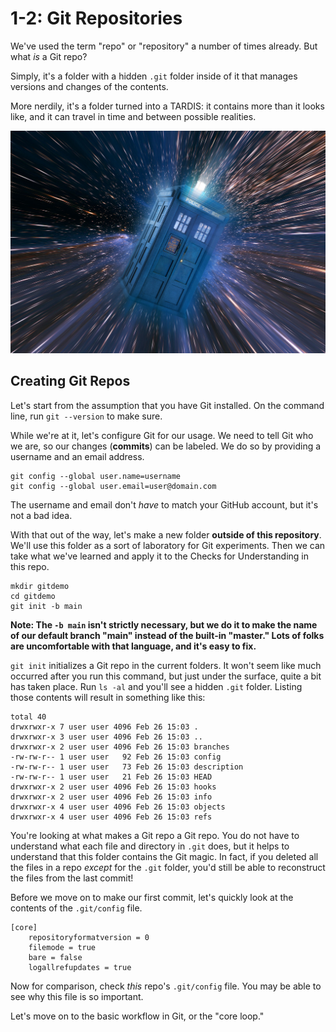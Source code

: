 # 1-2: Git Repositories

We've used the term "repo" or "repository" a number of times already. But what _is_ a Git repo?

Simply, it's a folder with a hidden `.git` folder inside of it that manages versions and changes of the contents.

More nerdily, it's a folder turned into a TARDIS: it contains more than it looks like, and it can travel in time and between possible realities.

![tardis](/img/tardis.jpg)

## Creating Git Repos

Let's start from the assumption that you have Git installed. On the command line, run `git --version` to make sure.

While we're at it, let's configure Git for our usage. We need to tell Git who we are, so our changes (**commits**) can be labeled. We do so by providing a username and an email address.

```shell
git config --global user.name=username
git config --global user.email=user@domain.com
```

The username and email don't _have_ to match your GitHub account, but it's not a bad idea. 

With that out of the way, let's make a new folder **outside of this repository**. We'll use this folder as a sort of laboratory for Git experiments. Then we can take what we've learned and apply it to the Checks for Understanding in this repo.

```shell
mkdir gitdemo
cd gitdemo
git init -b main
```

**Note: The `-b main` isn't strictly necessary, but we do it to make the name of our default branch "main" instead of the built-in "master." Lots of folks are uncomfortable with that language, and it's easy to fix.**

`git init` initializes a Git repo in the current folders. It won't seem like much occurred after you run this command, but just under the surface, quite a bit has taken place. Run `ls -al` and you'll see a hidden `.git` folder. Listing those contents will result in something like this:

```
total 40
drwxrwxr-x 7 user user 4096 Feb 26 15:03 .
drwxrwxr-x 3 user user 4096 Feb 26 15:03 ..
drwxrwxr-x 2 user user 4096 Feb 26 15:03 branches
-rw-rw-r-- 1 user user   92 Feb 26 15:03 config
-rw-rw-r-- 1 user user   73 Feb 26 15:03 description
-rw-rw-r-- 1 user user   21 Feb 26 15:03 HEAD
drwxrwxr-x 2 user user 4096 Feb 26 15:03 hooks
drwxrwxr-x 2 user user 4096 Feb 26 15:03 info
drwxrwxr-x 4 user user 4096 Feb 26 15:03 objects
drwxrwxr-x 4 user user 4096 Feb 26 15:03 refs
```

You're looking at what makes a Git repo a Git repo. You do not have to understand what each file and directory in `.git` does, but it helps to understand that this folder contains the Git magic. In fact, if you deleted all the files in a repo _except_ for the `.git` folder, you'd still be able to reconstruct the files from the last commit!

Before we move on to make our first commit, let's quickly look at the contents of the `.git/config` file.

```
[core]
	repositoryformatversion = 0
	filemode = true
	bare = false
	logallrefupdates = true
```

Now for comparison, check _this_ repo's `.git/config` file. You may be able to see why this file is so important.

Let's move on to the basic workflow in Git, or the "core loop."

